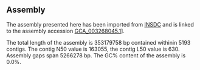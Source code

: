 **Assembly**
--------

The assembly presented here has been imported from [INSDC](http://www.insdc.org) and is linked to the assembly accession [GCA\_003268045.1](http://www.ebi.ac.uk/ena/data/view/GCA_003268045.1)].

The total length of the assembly is 353179758 bp contained withinin 5193 contigs.
The contig N50 value is 163055, the contig L50 value is 630.
Assembly gaps span 5266278 bp. The GC% content of the assembly is 0.0%.
